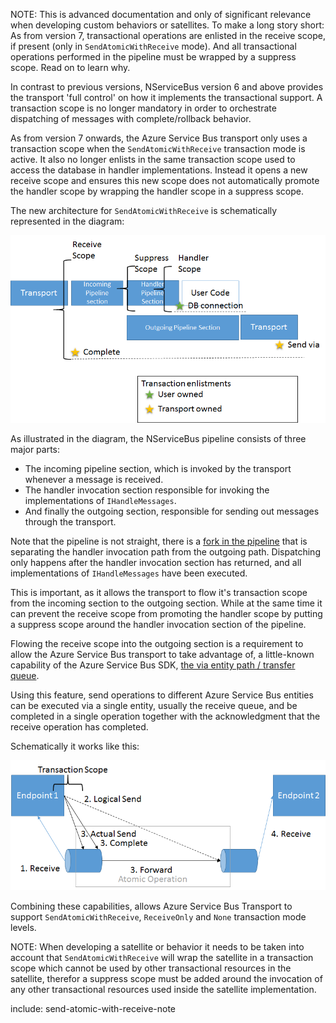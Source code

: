 NOTE: This is advanced documentation and only of significant relevance when developing custom behaviors or satellites. To make a long story short: As from version 7, transactional operations are enlisted in the receive scope, if present (only in `SendAtomicWithReceive` mode). And all transactional operations performed in the pipeline must be wrapped by a suppress scope. Read on to learn why.

In contrast to previous versions, NServiceBus version 6 and above provides the transport 'full control' on how it implements the transactional support. A transaction scope is no longer mandatory in order to orchestrate dispatching of messages with complete/rollback behavior. 

As from version 7 onwards, the Azure Service Bus transport only uses a transaction scope when the `SendAtomicWithReceive` transaction mode is active. It also no longer enlists in the same transaction scope used to access the database in handler implementations. Instead it opens a new receive scope and ensures this new scope does not automatically promote the handler scope by wrapping the handler scope in a suppress scope. 

The new architecture for `SendAtomicWithReceive` is schematically represented in the diagram:

![Transactions v7](transactions-v7.png)

As illustrated in the diagram, the NServiceBus pipeline consists of three major parts:
* The incoming pipeline section, which is invoked by the transport whenever a message is received.
* The handler invocation section responsible for invoking the implementations of `IHandleMessages`.
* And finally the outgoing section, responsible for sending out messages through the transport.

Note that the pipeline is not straight, there is a [fork in the pipeline](/nservicebus/pipeline/steps-stages-connectors.md) that is separating the handler invocation path from the outgoing path. Dispatching only happens after the handler invocation section has returned, and all implementations of `IHandleMessages` have been executed.

This is important, as it allows the transport to flow it's transaction scope from the incoming section to the outgoing section. While at the same time it can prevent the receive scope from promoting the handler scope by putting a suppress scope around the handler invocation section of the pipeline.

Flowing the receive scope into the outgoing section is a requirement to allow the Azure Service Bus transport to take advantage of, a little-known capability of the Azure Service Bus SDK, [the via entity path / transfer queue](https://github.com/Azure-Samples/azure-servicebus-messaging-samples/tree/master/AtomicTransactions). 

Using this feature, send operations to different Azure Service Bus entities can be executed via a single entity, usually the receive queue, and be completed in a single operation together with the acknowledgment that the receive operation has completed.  

Schematically it works like this:

![Send Via](send-via.png)

Combining these capabilities, allows Azure Service Bus Transport to support `SendAtomicWithReceive`, `ReceiveOnly` and `None` transaction mode levels.

NOTE: When developing a satellite or behavior it needs to be taken into account that `SendAtomicWithReceive` will wrap the satellite in a transaction scope which cannot be used by other transactional resources in the satellite, therefor a suppress scope must be added around the invocation of any other transactional resources used inside the satellite implementation.

include: send-atomic-with-receive-note